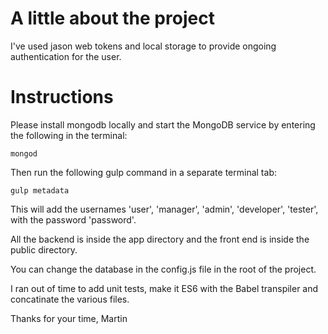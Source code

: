 # A little about the project
I've used jason web tokens and local storage to provide ongoing authentication for the user.

# Instructions
Please install mongodb locally and start the MongoDB service by entering the following in the terminal:

```
mongod
```

Then run the following gulp command in a separate terminal tab:

```
gulp metadata
```
This will add the usernames 'user', 'manager', 'admin', 'developer', 'tester', with the password 'password'.

All the backend is inside the app directory and the front end is inside the public directory.

You can change the database in the config.js file in the root of the project.

I ran out of time to add unit tests, make it ES6 with the Babel transpiler and concatinate the various files.

Thanks for your time,
Martin